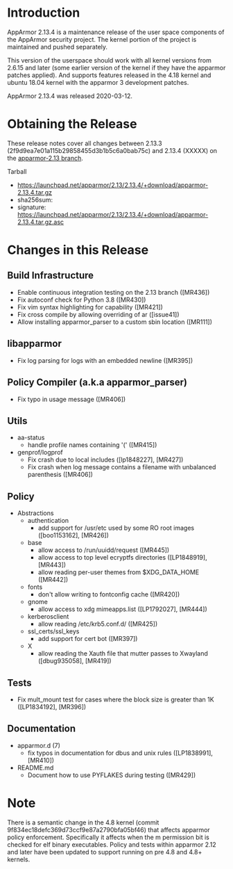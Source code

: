 Introduction
============

AppArmor 2.13.4 is a maintenance release of the user space components
of the AppArmor security project. The kernel portion of the project
is maintained and pushed separately.

This version of the userspace should work with all kernel versions from
2.6.15 and later (some earlier version of the kernel if they have the
apparmor patches applied). And supports features released in the 4.18
kernel and ubuntu 18.04 kernel with the apparmor 3 development patches.

AppArmor 2.13.4 was released 2020-03-12.


# Obtaining the Release
These release notes cover all changes between 2.13.3 (2f9d9ea7e01a115b29858455d3b1b5c6a0bab75c) and 2.13.4 (XXXXX) on the [apparmor-2.13 branch](https://gitlab.com/apparmor/apparmor/tree/apparmor-2.13).

Tarball
-   <https://launchpad.net/apparmor/2.13/2.13.4/+download/apparmor-2.13.4.tar.gz>
-   sha256sum: 
-   signature: <https://launchpad.net/apparmor/2.13/2.13.4/+download/apparmor-2.13.4.tar.gz.asc>

# Changes in this Release


Build Infrastructure
--------------------
- Enable continuous integration testing on the 2.13 branch ([MR436])
- Fix autoconf check for Python 3.8 ([MR430])
- Fix vim syntax highlighting for capability ([MR421])
- Fix cross compile by allowing overriding of ar ([issue41])
- Allow installing apparmor_parser to a custom sbin location ([MR111])


libapparmor
-----------
- Fix log parsing for logs with an embedded newline ([MR395])


Policy Compiler (a.k.a apparmor\_parser)
----------------------------------------
- Fix typo in usage message ([MR406])


Utils
-----
- aa-status
  - handle profile names containing '(' ([MR415])
- genprof/logprof
  - Fix crash due to local includes ([lp1848227], [MR427])
  - Fix crash when log message contains a filename with unbalanced parenthesis ([MR406])



Policy
------
- Abstractions
  - authentication
    - add support for /usr/etc used by some RO root images ([boo1153162], [MR426]) 
  - base
    - allow access to /run/uuidd/request ([MR445])
    - allow access to top level ecryptfs directories ([LP1848919], [MR443])
    - allow reading per-user themes from $XDG_DATA_HOME ([MR442])
  - fonts
    - don't allow writing to fontconfig cache ([MR420])
  - gnome
    - allow access to xdg mimeapps.list ([LP1792027], [MR444])
  - kerberosclient
    - allow reading /etc/krb5.conf.d/ ([MR425])
  - ssl_certs/ssl_keys
    - add support for cert bot ([MR397])
  - X
    - allow reading the Xauth file that mutter passes to Xwayland ([dbug935058], [MR419])


Tests
-----
- Fix mult_mount test for cases where the block size is greater than 1K ([LP1834192], [MR396])


Documentation
-------------

- apparmor.d (7)
  - fix typos in documentation for dbus and unix rules ([LP1838991], [MR410])
- README.md
  - Document how to use PYFLAKES during testing ([MR429])


Note
====

There is a semantic change in the 4.8 kernel (commit
9f834ec18defc369d73ccf9e87a2790bfa05bf46) that affects apparmor policy
enforcement. Specifically it affects when the m permission bit is
checked for elf binary executables. Policy and tests within apparmor
2.12 and later have been updated to support running on pre 4.8 and 4.8+ kernels.
